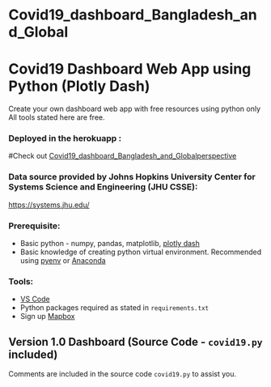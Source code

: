 # Covid19_dashboard_Bangladesh_and_Global
# Covid19 Dashboard Web App using Python (Plotly Dash)
Create your own dashboard web app with free resources using python only
All tools stated here are free.

### Deployed in the herokuapp :
#Check  out [Covid19_dashboard_Bangladesh_and_Globalperspective](https://covid19dashboardbangladesh.herokuapp.com/?fbclid=IwAR3FuWDDJOaKbKVTELxwD-Z6yYPAGWPSTiij-fGttfC6cedLsJpD-5mYArg) 

### Data source provided by Johns Hopkins University Center for Systems Science and Engineering (JHU CSSE):
https://systems.jhu.edu/

### Prerequisite:
* Basic python - numpy, pandas, matplotlib, [plotly dash](https://dash.plotly.com/)
* Basic knowledge of creating python virtual environment. Recommended using [pyenv](https://github.com/pyenv/pyenv) or [Anaconda](https://docs.conda.io/projects/conda/en/latest/user-guide/tasks/manage-environments.html)

### Tools:
* [VS Code](https://code.visualstudio.com/download)
* Python packages required as stated in `requirements.txt`
* Sign up [Mapbox](https://www.mapbox.com/)

## Version 1.0 Dashboard (Source Code - `covid19.py` included)
Comments are included in the source code `covid19.py` to assist you.  



